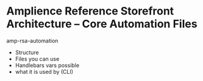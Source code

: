 # Amplience Reference Storefront Architecture – Core Automation Files

amp-rsa-automation

- Structure
- Files you can use
- Handlebars vars possible
- what it is used by (CLI)
